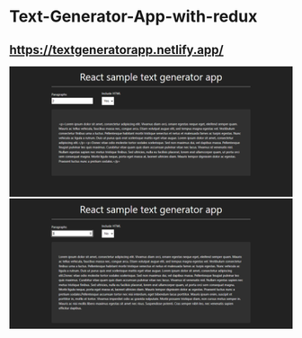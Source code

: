 # Text-Generator-App-with-redux

## https://textgeneratorapp.netlify.app/

![alt text](https://github.com/kadirkara22/Text-Generator-App-with-redux/blob/main/src/images/textgenerator1.PNG)
![alt text](https://github.com/kadirkara22/Text-Generator-App-with-redux/blob/main/src/images/textgenerator2.PNG)
